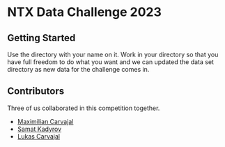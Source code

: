 # NTX Data Challenge 2023

## Getting Started

Use the directory with your name on it. Work in your directory so that you have full freedom to do what you want and we can updated the data set directory as new data for the challenge comes in.

## Contributors

Three of us collaborated in this competition together.

- [Maximilian Carvajal](https://www.linkedin.com/in/maximilian-carvajal/)
- [Samat Kadyrov](https://www.linkedin.com/in/skadyrov/)
- [Lukas Carvajal](https://lcarvajal.github.io)